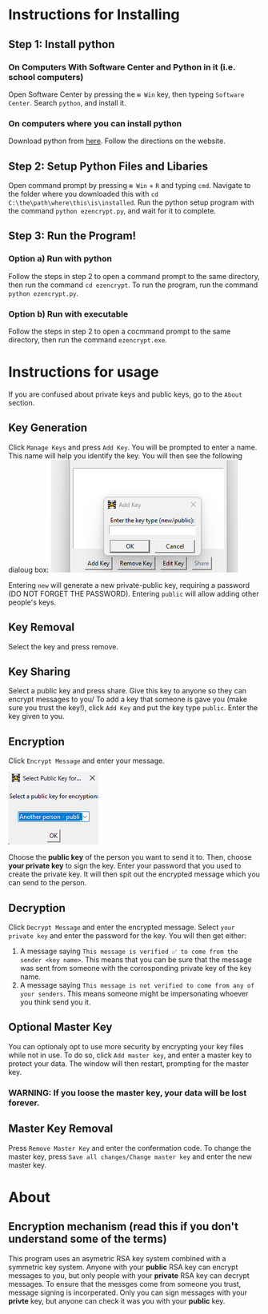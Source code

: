[If you can see this, you are reading this file WRONG!]: #
[Go to https://stackedit.io/app# and copy this entire file in.]: # 

# Instructions for Installing

## Step 1: Install python
### On Computers With Software Center and Python in it (i.e. school computers)
Open Software Center by pressing the `⊞ Win` key, then typeing `Software Center`. Search `python`, and install it.
### On computers where you can install python
Download python from [here](https://www.python.org/downloads/). Follow the directions on the website.
## Step 2: Setup Python Files and Libaries
Open command prompt by pressing `⊞ Win` + `R` and typing `cmd`. Navigate to the folder where you downloaded this with `cd C:\the\path\where\this\is\installed`. 
Run the python setup program with the command `python ezencrypt.py`, and wait for it to complete.
## Step 3: Run the Program!
### Option a) Run with python
Follow the steps in step 2 to open a command prompt to the same directory, then run the command `cd ezencrypt`. To run the program, run the command `python ezencrypt.py`.
### Option b) Run with executable
Follow the steps in step 2 to open a cocmmand prompt to the same directory, then run the command `ezencrypt.exe`.

# Instructions for usage

If you are confused about private keys and public keys, go to the `About` section.

## Key Generation
Click `Manage Keys` and press `Add Key`. You will be prompted to enter a name. This name will help you identify the key. You will then see the following dialoug box:
![Add key type box](directionimg/keytype.png)

Entering `new` will generate a new private-public key, requiring a password (DO NOT FORGET THE PASSWORD). Entering `public` will allow adding other people's keys.
## Key Removal
Select the key and press remove.
## Key Sharing
Select a public key and press share. Give this key to anyone so they can encrypt messages to you/
To add a key that someone is gave you (make sure you trust the key!), click `Add Key` and put the key type `public`. Enter the key given to you. 
## Encryption
Click `Encrypt Message` and enter your message.

![Key encryption selector](directionimg/encrypt.png)

Choose the <b>public key</b> of the person you want to send it to. Then, choose <b>your private key</b> to sign the key. Enter your password that you used to create the private key.
It will then spit out the encrypted message which you can send to the person.
## Decryption
Click `Decrypt Message` and enter the encrypted message. Select `your private key` and enter the password for the key. You will then get either:
1. A message saying `This message is verified ✅ to come from the sender <key name>`. This means that you can be sure that the message was sent from someone with the corrosponding private key of the key name.
2. A message saying `This message is not verified to come from any of your senders`. This means someone might be impersonating whoever you think send you it.
## Optional Master Key
You can optionaly opt to use more security by encrypting your key files while not in use. To do so, click `Add master key`, and enter a master key to protect your data.
The window will then restart, prompting for the master key.
### WARNING: If you loose the master key, your data will be lost forever.
## Master Key Removal
Press `Remove Master Key` and enter the confermation code. To change the master key, press `Save all changes/Change master key` and enter the new master key.

# About

## Encryption mechanism (read this if you don't understand some of the terms)
This program uses an asymetric RSA key system combined with a symmetric key system. Anyone with your <b>public</b> RSA key can encrypt messages to you, but only people with your <b>private</b> RSA key can decrypt messages.
To ensure that the messges come from someone you trust, message signing is incorperated. Only you can sign messages with your <b>privte</b> key, but anyone can check it was you with your <b>public</b> key.
